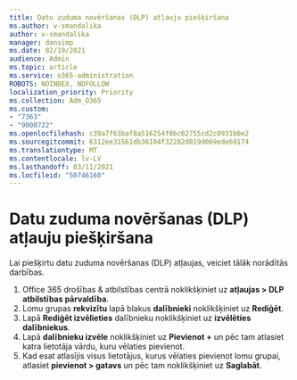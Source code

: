 ```yaml
---
title: Datu zuduma novēršanas (DLP) atļauju piešķiršana
ms.author: v-smandalika
author: v-smandalika
manager: dansimp
ms.date: 02/19/2021
audience: Admin
ms.topic: article
ms.service: o365-administration
ROBOTS: NOINDEX, NOFOLLOW
localization_priority: Priority
ms.collection: Adm_O365
ms.custom:
- "7363"
- "9000722"
ms.openlocfilehash: c39a7f63baf8a516254f0bc02755cd2c0931b0e2
ms.sourcegitcommit: 6312ee31561db36104f32282d019d069ede69174
ms.translationtype: MT
ms.contentlocale: lv-LV
ms.lasthandoff: 03/11/2021
ms.locfileid: "50746160"
---
```

# <a name="assign-data-loss-prevention-dlp-permissions"></a>Datu zuduma novēršanas (DLP) atļauju piešķiršana

Lai piešķirtu datu zuduma novēršanas (DLP) atļaujas, veiciet tālāk norādītās darbības.

1. Office 365 drošības & atbilstības centrā noklikšķiniet uz **atļaujas > DLP atbilstības pārvaldība**.
2. Lomu grupas **rekvizītu** lapā blakus **dalībnieki** noklikšķiniet uz **Rediģēt**.
3. Lapā **Rediģēt izvēlieties** dalībnieku noklikšķiniet uz **izvēlēties dalībniekus**.
4. Lapā **dalībnieku izvēle** noklikšķiniet uz **Pievienot +** un pēc tam atlasiet katra lietotāja vārdu, kuru vēlaties pievienot.
5. Kad esat atlasījis visus lietotājus, kurus vēlaties pievienot lomu grupai, atlasiet **pievienot > gatavs** un pēc tam noklikšķiniet uz **Saglabāt**.
